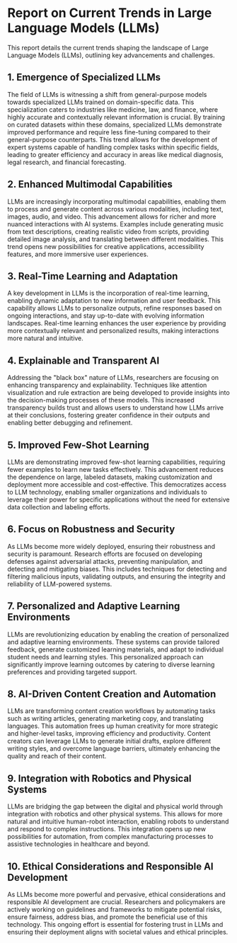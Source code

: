 # Report on Current Trends in Large Language Models (LLMs)

This report details the current trends shaping the landscape of Large Language Models (LLMs), outlining key advancements and challenges.

## 1. Emergence of Specialized LLMs

The field of LLMs is witnessing a shift from general-purpose models towards specialized LLMs trained on domain-specific data.  This specialization caters to industries like medicine, law, and finance, where highly accurate and contextually relevant information is crucial.  By training on curated datasets within these domains, specialized LLMs demonstrate improved performance and require less fine-tuning compared to their general-purpose counterparts. This trend allows for the development of expert systems capable of handling complex tasks within specific fields, leading to greater efficiency and accuracy in areas like medical diagnosis, legal research, and financial forecasting.

## 2. Enhanced Multimodal Capabilities

LLMs are increasingly incorporating multimodal capabilities, enabling them to process and generate content across various modalities, including text, images, audio, and video. This advancement allows for richer and more nuanced interactions with AI systems.  Examples include generating music from text descriptions, creating realistic video from scripts, providing detailed image analysis, and translating between different modalities. This trend opens new possibilities for creative applications, accessibility features, and more immersive user experiences.

## 3. Real-Time Learning and Adaptation

A key development in LLMs is the incorporation of real-time learning, enabling dynamic adaptation to new information and user feedback.  This capability allows LLMs to personalize outputs, refine responses based on ongoing interactions, and stay up-to-date with evolving information landscapes. Real-time learning enhances the user experience by providing more contextually relevant and personalized results, making interactions more natural and intuitive.

## 4. Explainable and Transparent AI

Addressing the "black box" nature of LLMs, researchers are focusing on enhancing transparency and explainability. Techniques like attention visualization and rule extraction are being developed to provide insights into the decision-making processes of these models.  This increased transparency builds trust and allows users to understand how LLMs arrive at their conclusions, fostering greater confidence in their outputs and enabling better debugging and refinement.

## 5. Improved Few-Shot Learning

LLMs are demonstrating improved few-shot learning capabilities, requiring fewer examples to learn new tasks effectively. This advancement reduces the dependence on large, labeled datasets, making customization and deployment more accessible and cost-effective.  This democratizes access to LLM technology, enabling smaller organizations and individuals to leverage their power for specific applications without the need for extensive data collection and labeling efforts.

## 6. Focus on Robustness and Security

As LLMs become more widely deployed, ensuring their robustness and security is paramount.  Research efforts are focused on developing defenses against adversarial attacks, preventing manipulation, and detecting and mitigating biases. This includes techniques for detecting and filtering malicious inputs, validating outputs, and ensuring the integrity and reliability of LLM-powered systems.

## 7. Personalized and Adaptive Learning Environments

LLMs are revolutionizing education by enabling the creation of personalized and adaptive learning environments.  These systems can provide tailored feedback, generate customized learning materials, and adapt to individual student needs and learning styles. This personalized approach can significantly improve learning outcomes by catering to diverse learning preferences and providing targeted support.

## 8. AI-Driven Content Creation and Automation

LLMs are transforming content creation workflows by automating tasks such as writing articles, generating marketing copy, and translating languages. This automation frees up human creativity for more strategic and higher-level tasks, improving efficiency and productivity.  Content creators can leverage LLMs to generate initial drafts, explore different writing styles, and overcome language barriers, ultimately enhancing the quality and reach of their content.


## 9. Integration with Robotics and Physical Systems

LLMs are bridging the gap between the digital and physical world through integration with robotics and other physical systems. This allows for more natural and intuitive human-robot interaction, enabling robots to understand and respond to complex instructions.  This integration opens up new possibilities for automation, from complex manufacturing processes to assistive technologies in healthcare and beyond.

## 10. Ethical Considerations and Responsible AI Development

As LLMs become more powerful and pervasive, ethical considerations and responsible AI development are crucial. Researchers and policymakers are actively working on guidelines and frameworks to mitigate potential risks, ensure fairness, address bias, and promote the beneficial use of this technology. This ongoing effort is essential for fostering trust in LLMs and ensuring their deployment aligns with societal values and ethical principles.